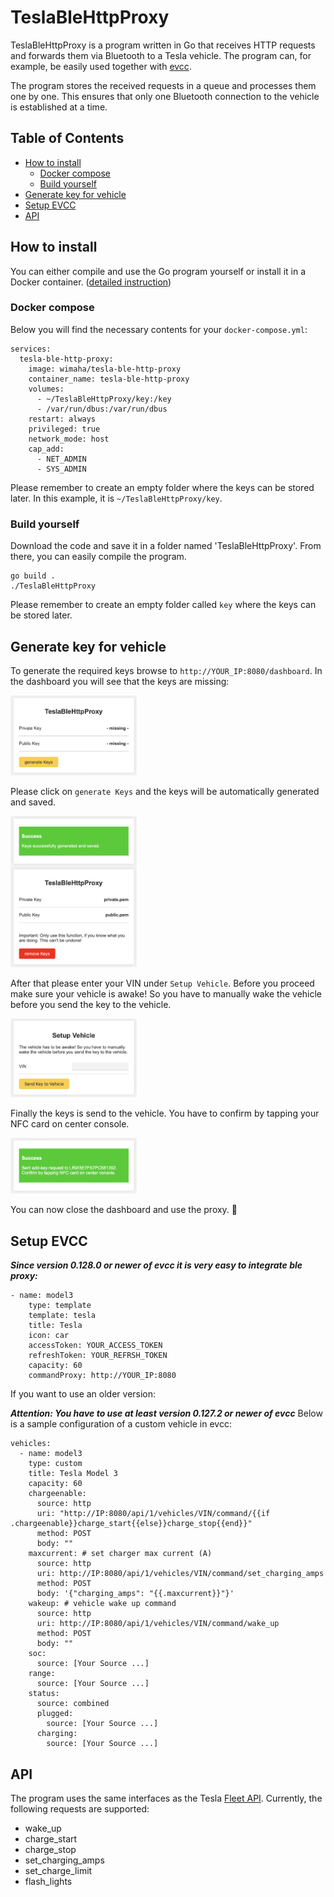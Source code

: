 # TeslaBleHttpProxy

TeslaBleHttpProxy is a program written in Go that receives HTTP requests and forwards them via Bluetooth to a Tesla vehicle. The program can, for example, be easily used together with [evcc](https://github.com/evcc-io/evcc).

The program stores the received requests in a queue and processes them one by one. This ensures that only one Bluetooth connection to the vehicle is established at a time.

## Table of Contents

- [How to install](#how-to-install)
  - [Docker compose](#docker-compose)
  - [Build yourself](#build-yourself)
- [Generate key for vehicle](#generate-key-for-vehicle)
- [Setup EVCC](#setup-evcc)
- [API](#api)

## How to install

You can either compile and use the Go program yourself or install it in a Docker container. ([detailed instruction](https://github.com/wimaha/TeslaBleHttpProxy/blob/main/docs/installation.md))

### Docker compose

Below you will find the necessary contents for your `docker-compose.yml`:

```
services:
  tesla-ble-http-proxy:
    image: wimaha/tesla-ble-http-proxy
    container_name: tesla-ble-http-proxy
    volumes:
      - ~/TeslaBleHttpProxy/key:/key
      - /var/run/dbus:/var/run/dbus
    restart: always
    privileged: true
    network_mode: host
    cap_add:
      - NET_ADMIN
      - SYS_ADMIN
```

Please remember to create an empty folder where the keys can be stored later. In this example, it is `~/TeslaBleHttpProxy/key`.

### Build yourself

Download the code and save it in a folder named 'TeslaBleHttpProxy'. From there, you can easily compile the program.

```
go build .
./TeslaBleHttpProxy
```

Please remember to create an empty folder called `key` where the keys can be stored later.

## Generate key for vehicle

To generate the required keys browse to `http://YOUR_IP:8080/dashboard`. In the dashboard you will see that the keys are missing:

<img src="docs/proxy1.png" alt="Picture of the Dashboard with missing keys." width="40%" height="40%">

Please click on `generate Keys` and the keys will be automatically generated and saved.

<img src="docs/proxy2.png" alt="Picture of the Dashboard with success message and keys." width="40%" height="40%">

After that please enter your VIN under `Setup Vehicle`. Before you proceed make sure your vehicle is awake! So you have to manually wake the vehicle before you send the key to the vehicle.

<img src="docs/proxy3.png" alt="Picture of Setup Vehicle Part of the Dashboard." width="40%" height="40%">

Finally the keys is send to the vehicle. You have to confirm by tapping your NFC card on center console.

<img src="docs/proxy4.png" alt="Picture of success message sent add-key request." width="40%" height="40%">

You can now close the dashboard and use the proxy. 🙂

## Setup EVCC

***Since version 0.128.0 or newer of evcc it is very easy to integrate ble proxy:***
```
- name: model3
    type: template
    template: tesla
    title: Tesla
    icon: car
    accessToken: YOUR_ACCESS_TOKEN
    refreshToken: YOUR_REFRSH_TOKEN
    capacity: 60
    commandProxy: http://YOUR_IP:8080
```

If you want to use an older version:


***Attention: You have to use at least version 0.127.2 or newer of evcc***
Below is a sample configuration of a custom vehicle in evcc:

```
vehicles:
  - name: model3
    type: custom
    title: Tesla Model 3
    capacity: 60
    chargeenable:
      source: http
      uri: "http://IP:8080/api/1/vehicles/VIN/command/{{if .chargeenable}}charge_start{{else}}charge_stop{{end}}"
      method: POST
      body: ""
    maxcurrent: # set charger max current (A)
      source: http
      uri: http://IP:8080/api/1/vehicles/VIN/command/set_charging_amps
      method: POST
      body: '{"charging_amps": "{{.maxcurrent}}"}'
    wakeup: # vehicle wake up command
      source: http
      uri: http://IP:8080/api/1/vehicles/VIN/command/wake_up
      method: POST
      body: ""
    soc:
      source: [Your Source ...]
    range:
      source: [Your Source ...]
    status:
      source: combined
      plugged:
        source: [Your Source ...]
      charging:
        source: [Your Source ...]
```

## API

The program uses the same interfaces as the Tesla [Fleet API](https://developer.tesla.com/docs/fleet-api#vehicle-commands). Currently, the following requests are supported: 

- wake_up
- charge_start
- charge_stop
- set_charging_amps
- set_charge_limit
- flash_lights





